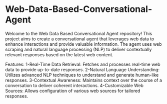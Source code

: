 # Web-Data-Based-Conversational-Agent

Welcome to the Web Data Based Conversational Agent repository! This project aims to create a conversational agent that leverages web data to enhance interactions and provide valuable information. The agent uses web scraping and natural language processing (NLP) to deliver contextually relevant responses based on the latest web content.

Features:
1-Real-Time Data Retrieval: Fetches and processes real-time web data to provide up-to-date responses.
2-Natural Language Understanding: Utilizes advanced NLP techniques to understand and generate human-like responses.
3-Contextual Awareness: Maintains context over the course of a conversation to deliver coherent interactions.
4-Customizable Web Sources: Allows configuration of various web sources for tailored responses.
